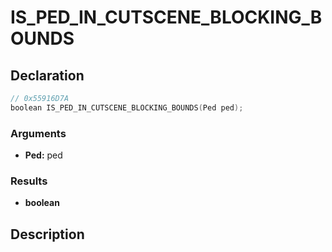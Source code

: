 # IS_PED_IN_CUTSCENE_BLOCKING_BOUNDS

## Declaration
```cpp
// 0x55916D7A
boolean IS_PED_IN_CUTSCENE_BLOCKING_BOUNDS(Ped ped);
```

### Arguments
- **Ped:** ped

### Results
- **boolean**

## Description
